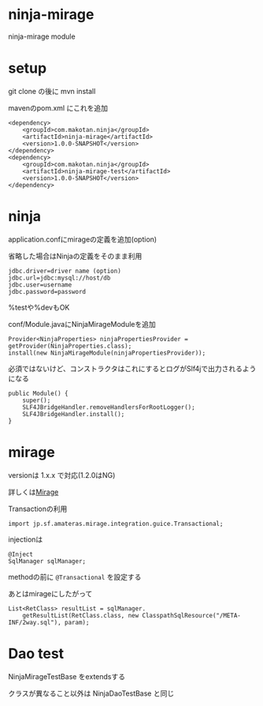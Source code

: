 ninja-mirage
============

ninja-mirage module


setup
============

git clone の後に mvn install

mavenのpom.xml にこれを追加

    <dependency>
        <groupId>com.makotan.ninja</groupId>
        <artifactId>ninja-mirage</artifactId>
        <version>1.0.0-SNAPSHOT</version>
    </dependency>
    <dependency>
        <groupId>com.makotan.ninja</groupId>
        <artifactId>ninja-mirage-test</artifactId>
        <version>1.0.0-SNAPSHOT</version>
    </dependency>


ninja
============

application.confにmirageの定義を追加(option)

省略した場合はNinjaの定義をそのまま利用


    jdbc.driver=driver name (option)
    jdbc.url=jdbc:mysql://host/db
    jdbc.user=username
    jdbc.password=password

%testや%devもOK


conf/Module.javaにNinjaMirageModuleを追加

    Provider<NinjaProperties> ninjaPropertiesProvider = getProvider(NinjaProperties.class);
    install(new NinjaMirageModule(ninjaPropertiesProvider));


必須ではないけど、コンストラクタはこれにするとログがSlf4jで出力されるようになる

    public Module() {
        super();
        SLF4JBridgeHandler.removeHandlersForRootLogger();
        SLF4JBridgeHandler.install();
    }


mirage
============

versionは 1.x.x で対応(1.2.0はNG)

詳しくは[Mirage](http://amateras.sourceforge.jp/site/mirage/index.html "Mirage")



Transactionの利用

    import jp.sf.amateras.mirage.integration.guice.Transactional;

injectionは

    @Inject
    SqlManager sqlManager;


methodの前に `@Transactional` を設定する

あとはmirageにしたがって

    List<RetClass> resultList = sqlManager.
        getResultList(RetClass.class, new ClasspathSqlResource("/META-INF/2way.sql"), param);


Dao test
============

NinjaMirageTestBase をextendsする

クラスが異なること以外は NinjaDaoTestBase と同じ


